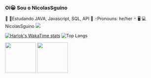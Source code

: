 ### Oi😀 Sou o NicolasSguino
🎈
🎨Estudando JAVA, Javascript, SQL, API
🎎
🀄Pronouns: he/her
🃏
🖥
💻NicolasSguino
<picture>
  <source
    srcset="https://github-readme-stats.vercel.app/api?username=NicolasSguino&show_icons=true&theme=dark"
    media="(prefers-color-scheme: dark)"
  />
  <source
    srcset="https://github-readme-stats.vercel.app/api?username=NicolasSguino&show_icons=true"
    media="(prefers-color-scheme: light), (prefers-color-scheme: no-preference)"
  />
  <img src="https://github-readme-stats.vercel.app/api?username=NicolasSguino&show_icons=true" />
</picture>

[![Harlok's WakaTime stats](https://github-readme-stats.vercel.app/api/wakatime?username=NicolasSguino)](https://github.com/NicolasSguino/github-readme-stats)
![Top Langs](https://github-readme-stats.vercel.app/api/top-langs/?username=NicolasSguino&hide_progress=true)
<div>
            <img height="100px" src="https://cdn.jsdelivr.net/gh/devicons/devicon@latest/icons/javascript/javascript-original.svg" />
            <img height="100px" src="https://cdn.jsdelivr.net/gh/devicons/devicon@latest/icons/java/java-original-wordmark.svg" />
</div>
          
          
          
